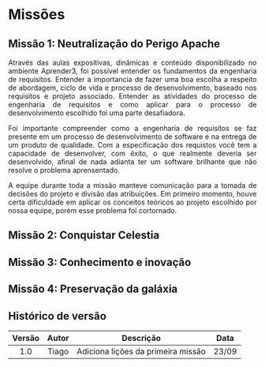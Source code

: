 # Missões

## Missão 1: Neutralização do Perigo Apache
<p align=justify>Através das aulas expositivas, dinâmicas e conteúdo disponibilizado no ambiente Aprender3, foi possível entender os fundamentos da engenharia de requisitos. Entender a importancia de fazer uma boa escolha a respeito de abordagem, ciclo de vida e processo de desenvolvimento, baseado nos requisitos e projeto associado. Entender as atividades do processo de engenharia de requisitos e como aplicar para o processo de desenvolvimento escolhido foi uma parte desafiadora.</p> 
<p align=justify>Foi importante compreender como a engenharia de requisitos se faz presente em um processo de desenvolvimento de software e na entrega de um produto de qualidade. Com a especificação dos requistos você tem a capacidade de desenvolver, com êxito, o que realmente deveria ser desenvolvido, afinal de nada adianta ter um software brilhante que não resolve o problema aprensentado.</p>
<p align=justify>A equipe durante toda a missão manteve comunicação para a tomada de decisões do projeto e divisão das atribuições. Em primeiro momento, houve certa dificuldade em aplicar os conceitos teóricos ao projeto escolhido por nossa equipe, porém esse problema foi cortornado.</p>

## Missão 2: Conquistar Celestia

## Missão 3: Conhecimento e inovação

## Missão 4: Preservação da galáxia

## Histórico de versão

| Versão  | Autor| Descrição | Data |
| :---: | :----: | :-------: | :---: |
|    1.0   |   Tiago     |   Adiciona lições da primeira missão |  23/09 |
